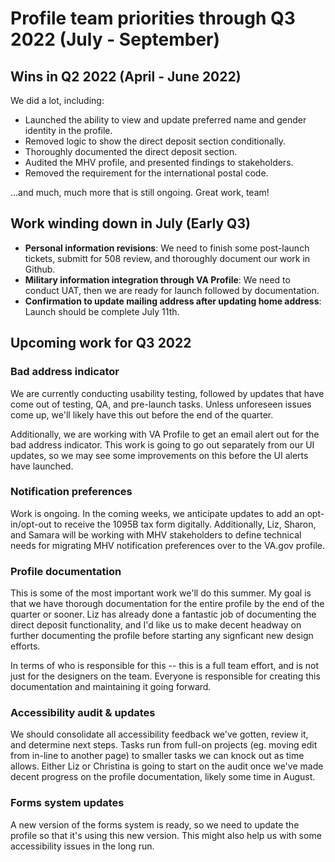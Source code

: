 # Profile team priorities through Q3 2022 (July - September)

## Wins in Q2 2022 (April - June 2022)

We did a lot, including:

- Launched the ability to view and update preferred name and gender identity in the profile.
- Removed logic to show the direct deposit section conditionally.
- Thoroughly documented the direct deposit section.
- Audited the MHV profile, and presented findings to stakeholders.
- Removed the requirement for the international postal code.

...and much, much more that is still ongoing. Great work, team!

## Work winding down in July (Early Q3)

- **Personal information revisions**: We need to finish some post-launch tickets, submitt for 508 review, and thoroughly document our work in Github.
- **Military information integration through VA Profile**: We need to conduct UAT, then we are ready for launch followed by documentation.
- **Confirmation to update mailing address after updating home address**: Launch should be complete July 11th.

## Upcoming work for Q3 2022 

### Bad address indicator

We are currently conducting usability testing, followed by updates that have come out of testing, QA, and pre-launch tasks. Unless unforeseen issues come up, we'll likely have this out before the end of the quarter.

Additionally, we are working with VA Profile to get an email alert out for the bad address indicator. This work is going to go out separately from our UI updates, so we may see some improvements on this before the UI alerts have launched.

### Notification preferences

Work is ongoing. In the coming weeks, we anticipate updates to add an opt-in/opt-out to receive the 1095B tax form digitally. Additionally, Liz, Sharon, and Samara will be working with MHV stakeholders to define technical needs for migrating MHV notification preferences over to the VA.gov profile. 

### Profile documentation

This is some of the most important work we'll do this summer. My goal is that we have thorough documentation for the entire profile by the end of the quarter or sooner. Liz has already done a fantastic job of documenting the direct deposit functionality, and I'd like us to make decent headway on further documenting the profile before starting any signficant new design efforts.

In terms of who is responsible for this -- this is a full team effort, and is not just for the designers on the team. Everyone is responsible for creating this documentation and maintaining it going forward.

### Accessibility audit & updates

We should consolidate all accessibility feedback we've gotten, review it, and determine next steps. Tasks run from full-on projects (eg. moving edit from in-line to another page) to smaller tasks we can knock out as time allows. Either Liz or Christina is going to start on the audit once we've made decent progress on the profile documentation, likely some time in August.

### Forms system updates

A new version of the forms system is ready, so we need to update the profile so that it's using this new version. This might also help us with some accessibility issues in the long run.
